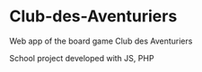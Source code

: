 # Club-des-Aventuriers

Web app of the board game Club des Aventuriers

School project developed with JS, PHP
